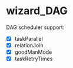 # wizard_DAG
DAG scheduler support:  

- [X] taskParallel
- [X] relationJoin
- [X] goodManMode
- [X] taskRetryTimes
